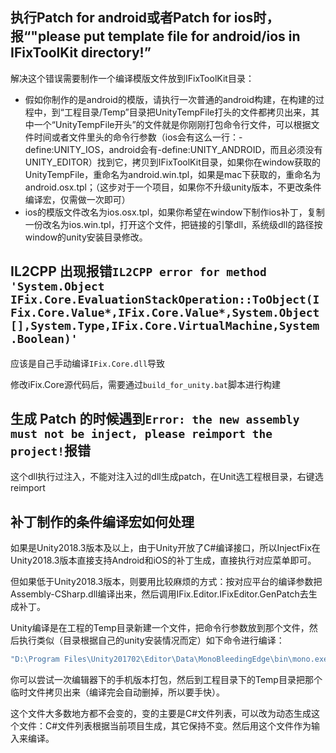 ## 执行Patch for android或者Patch for ios时，报“"please put template file for android/ios in IFixToolKit directory!”

解决这个错误需要制作一个编译模版文件放到IFixToolKit目录：

* 假如你制作的是android的模版，请执行一次普通的android构建，在构建的过程中，到“工程目录/Temp”目录把UnityTempFile打头的文件都拷贝出来，其中一个“UnityTempFile开头”的文件就是你刚刚打包命令行文件，可以根据文件时间或者文件里头的命令行参数（ios会有这么一行：-define:UNITY_IOS，android会有-define:UNITY_ANDROID，而且必须没有UNITY_EDITOR）找到它，拷贝到IFixToolKit目录，如果你在window获取的UnityTempFile，重命名为android.win.tpl，如果是mac下获取的，重命名为android.osx.tpl；（这步对于一个项目，如果你不升级unity版本，不更改条件编译宏，仅需做一次即可）
* ios的模版文件改名为ios.osx.tpl，如果你希望在window下制作ios补丁，复制一份改名为ios.win.tpl，打开这个文件，把链接的引擎dll，系统级dll的路径按window的unity安装目录修改。

## IL2CPP 出现报错`IL2CPP error for method 'System.Object IFix.Core.EvaluationStackOperation::ToObject(IFix.Core.Value*,IFix.Core.Value*,System.Object[],System.Type,IFix.Core.VirtualMachine,System.Boolean)'`

应该是自己手动编译`IFix.Core.dll`导致

修改iFix.Core源代码后，需要通过`build_for_unity.bat`脚本进行构建

## 生成 Patch 的时候遇到`Error: the new assembly must not be inject, please reimport the project!`报错

这个dll执行过注入，不能对注入过的dll生成patch，在Unit选工程根目录，右键选reimport

## 补丁制作的条件编译宏如何处理

如果是Unity2018.3版本及以上，由于Unity开放了C#编译接口，所以InjectFix在Unity2018.3版本直接支持Android和iOS的补丁生成，直接执行对应菜单即可。

但如果低于Unity2018.3版本，则要用比较麻烦的方式：按对应平台的编译参数把Assembly-CSharp.dll编译出来，然后调用IFix.Editor.IFixEditor.GenPatch去生成补丁。

Unity编译是在工程的Temp目录新建一个文件，把命令行参数放到那个文件，然后执行类似（目录根据自己的unity安装情况而定）如下命令进行编译：

~~~bash
"D:\Program Files\Unity201702\Editor\Data\MonoBleedingEdge\bin\mono.exe" "D:\Program Files\Unity201702\Editor\Data\MonoBleedingEdge\lib\mono\4.5\mcs.exe"  @Temp/UnityTempFile-55a959adddae39f4aaa18507dd165989
~~~

你可以尝试一次编辑器下的手机版本打包，然后到工程目录下的Temp目录把那个临时文件拷贝出来（编译完会自动删掉，所以要手快）。

这个文件大多数地方都不会变的，变的主要是C#文件列表，可以改为动态生成这个文件：C#文件列表根据当前项目生成，其它保持不变。然后用这个文件作为输入来编译。
